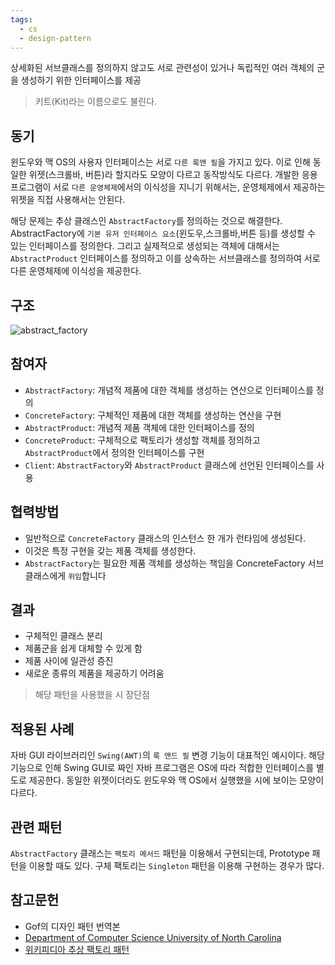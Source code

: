 ```yaml
---
tags:
  - cs
  - design-pattern
---
```


상세화된 서브클래스를 정의하지 않고도 서로 관련성이 있거나 독립적인 여러 객체의 군을 생성하기 위한 인터페이스를 제공

> 키트(Kit)라는 이름으로도 불린다.

동기
---

윈도우와 맥 OS의 사용자 인터페이스는 서로 `다른 룩앤 필`을 가지고 있다. 이로 인해 동일한 위젯(스크롤바, 버튼)라 할지라도 모양이 다르고 동작방식도 다르다. 개발한 응용프로그램이 서로 `다른 운영체제`에서의 이식성을 지니기 위해서는, 운영체제에서 제공하는 위젯을 직접 사용해서는 안된다.

해당 문제는 추상 클래스인 `AbstractFactory`를 정의하는 것으로 해결한다. AbstractFactory에 `기본 유저 인터페이스 요소`(윈도우,스크롤바,버튼 등)를 생성할 수 있는 인터페이스를 정의한다. 그리고 실제적으로 생성되는 객체에 대해서는 `AbstractProduct` 인터페이스를 정의하고 이를 상속하는 서브클래스를 정의하여 서로 다른 운영체제에 이식성을 제공한다.

구조
---

![abstract_factory](https://www.cs.unc.edu/~stotts/GOF/hires/Pictures/abfac108.gif)

참여자
---

- `AbstractFactory`: 개념적 제품에 대한 객체를 생성하는 연산으로 인터페이스를 정의
- `ConcreteFactory`: 구체적인 제품에 대한 객체를 생성하는 연산을 구현
- `AbstractProduct`: 개념적 제품 객체에 대한 인터페이스를 정의
- `ConcreteProduct`: 구체적으로 팩토리가 생성할 객체를 정의하고 `AbstractProduct`에서 정의한 인터페이스를 구현
- `Client`: `AbstractFactory`와 `AbstractProduct` 클래스에 선언된 인터페이스를 사용

협력방법
---

- 일반적으로 `ConcreteFactory` 클래스의 인스턴스 한 개가 런타임에 생성된다. 
- 이것은 특정 구현을 갖는 제품 객체를 생성한다.
- `AbstractFactory`는 필요한 제품 객체를 생성하는 책임을 ConcreteFactory 서브클래스에게 `위임`합니다

결과
---

- 구체적인 클래스 분리
- 제품군을 쉽게 대체할 수 있게 함
- 제품 사이에 일관성 증진
- 새로운 종류의 제품을 제공하기 어려움

> 해당 패턴을 사용했을 시 장단점

적용된 사례
---

자바 GUI 라이브러리인 `Swing(AWT)`의 `룩 앤드 필` 변경 기능이 대표적인 예시이다. 해당 기능으로 인해 Swing GUI로 짜인 자바 프로그램은 OS에 따라 적합한 인터페이스를 별도로 제공한다. 동일한 위젯이더라도 윈도우와 맥 OS에서 실행했을 시에 보이는 모양이 다르다.

관련 패턴
---

`AbstractFactory` 클래스는 `팩토리 메서드` 패턴을 이용해서 구현되는데, Prototype 패턴을 이용할 때도 있다. 구체 팩토리는 `Singleton` 패턴을 이용해 구현하는 경우가 많다.

참고문헌
---

- Gof의 디자인 패턴 번역본
- [Department of Computer Science University of North Carolina](https://www.cs.unc.edu/~stotts/GOF/hires/pat3afso.htm)
- [위키피디아 추상 팩토리 패턴](https://ko.wikipedia.org/wiki/%EC%B6%94%EC%83%81_%ED%8C%A9%ED%86%A0%EB%A6%AC_%ED%8C%A8%ED%84%B4)